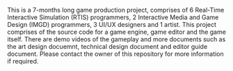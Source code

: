 This is a 7-months long game production project, comprises of 6 Real-Time Interactive Simulation (RTIS) programmers, 2 Interactive Media and Game Design (IMGD) programmers, 3 UI/UX designers and 1 artist. 
This project comprises of the source code for a game engine, game editor and the game itself. There are demo videos of the gameplay and more documents such as the art design docuemnt, technical design document and editor guide document. Please contact the owner of this repository for more information if required.
